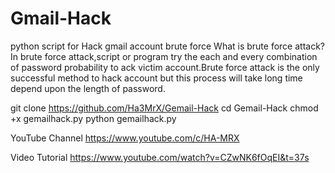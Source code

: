 # Gmail-Hack

python script for Hack gmail account brute force
What is brute force attack?
In brute force attack,script or program try the each and every combination of password probability
to ack victim account.Brute force attack is the only successful method to hack account
but this process will take long time depend upon the length of password.

git clone https://github.com/Ha3MrX/Gemail-Hack
cd Gemail-Hack
chmod +x gemailhack.py
python gemailhack.py

YouTube Channel
https://www.youtube.com/c/HA-MRX

Video Tutorial
https://www.youtube.com/watch?v=CZwNK6fOqEI&t=37s

